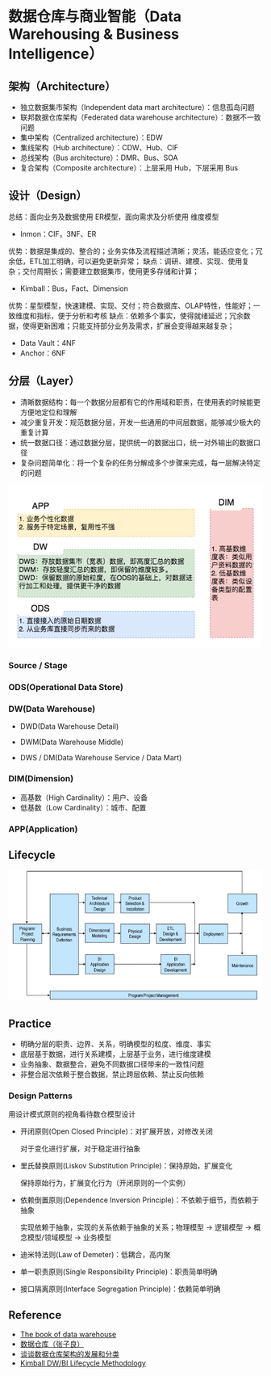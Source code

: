 # 数据仓库与商业智能（Data Warehousing & Business Intelligence）

## 架构（Architecture）

- 独立数据集市架构（Independent data mart architecture）：信息孤岛问题
- 联邦数据仓库架构（Federated data warehouse architecture）：数据不一致问题
- 集中架构（Centralized architecture）：EDW
- 集线架构（Hub architecture）：CDW、Hub、CIF
- 总线架构（Bus architecture）：DMR、Bus、SOA
- 复合架构（Composite architecture）：上层采用 Hub，下层采用 Bus

## 设计（Design）

总结：面向业务及数据使用 ER模型，面向需求及分析使用 维度模型

- Inmon：CIF，3NF、ER

优势：数据是集成的、整合的；业务实体及流程描述清晰；灵活，能适应变化；冗余低，ETL加工明确，可以避免更新异常；
缺点：调研、建模、实现、使用复杂；交付周期长；需要建立数据集市，使用更多存储和计算；

- Kimball：Bus，Fact、Dimension

优势：星型模型，快速建模、实现、交付；符合数据库、OLAP特性，性能好；一致维度和指标，便于分析和考核
缺点：依赖多个事实，使得就绪延迟；冗余数据，使得更新困难；只能支持部分业务及需求，扩展会变得越来越复杂；

- Data Vault：4NF
- Anchor：6NF

## 分层（Layer）

- 清晰数据结构：每一个数据分层都有它的作用域和职责，在使用表的时候能更方便地定位和理解
- 减少重复开发：规范数据分层，开发一些通用的中间层数据，能够减少极大的重复计算
- 统一数据口径：通过数据分层，提供统一的数据出口，统一对外输出的数据口径
- 复杂问题简单化：将一个复杂的任务分解成多个步骤来完成，每一层解决特定的问题

![Data Layer](assets/images/data-warehousing-and-business-intelligence/data-layer-detail.png)

### Source / Stage

### ODS(Operational Data Store)

### DW(Data Warehouse)

- DWD(Data Warehouse Detail)

- DWM(Data Warehouse Middle)

- DWS / DM(Data Warehouse Service / Data Mart)

### DIM(Dimension)

- 高基数（High Cardinality）：用户、设备
- 低基数（Low Cardinality）：城市、配置

### APP(Application)

## Lifecycle

![Kimball DW/BI Lifecycle Methodology](assets/images/data-warehousing-and-business-intelligence/dw-bi-lifecycle-method.png)

## Practice

- 明确分层的职责、边界、关系，明确模型的粒度、维度、事实
- 底层基于数据，进行关系建模，上层基于业务，进行维度建模
- 业务抽象、数据整合，避免不同数据口径带来的一致性问题
- 非整合层次依赖于整合数据，禁止跨层依赖、禁止反向依赖

### Design Patterns

用设计模式原则的视角看待数仓模型设计

- 开闭原则(Open Closed Principle)：对扩展开放，对修改关闭

    对于变化进行扩展，对于稳定进行抽象

- 里氏替换原则(Liskov Substitution Principle)：保持原始，扩展变化

    保持原始行为，扩展变化行为（开闭原则的一个实例）

- 依赖倒置原则(Dependence Inversion Principle)：不依赖于细节，而依赖于抽象

    实现依赖于抽象，实现的关系依赖于抽象的关系；物理模型 -> 逻辑模型 -> 概念模型/领域模型 -> 业务模型

- 迪米特法则(Law of Demeter)：低耦合，高内聚

- 单一职责原则(Single Responsibility Principle)：职责简单明确

- 接口隔离原则(Interface Segregation Principle)：依赖简单明确

## Reference

- [The book of data warehouse](https://github.com/dantezhao/data-warehouse)
- [数据仓库（张子良）](https://www.cnblogs.com/hadoopdev/category/651905.html)
- [谈谈数据仓库架构的发展和分类](https://groups.google.com/forum/#!topic/ttnn/na-Fmm8QHNI/discussion)
- [Kimball DW/BI Lifecycle Methodology](https://www.kimballgroup.com/data-warehouse-business-intelligence-resources/kimball-techniques/dw-bi-lifecycle-method/)